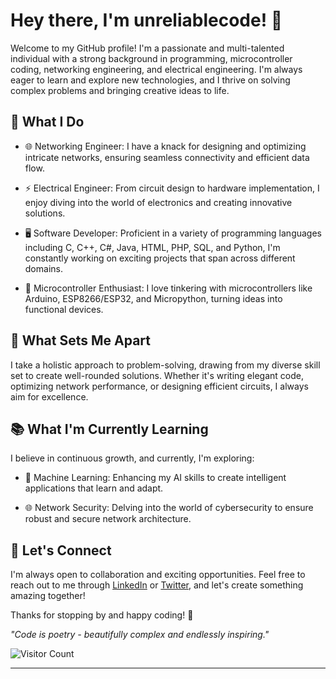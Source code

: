 # Hey there, I'm unreliablecode! 👋

Welcome to my GitHub profile! I'm a passionate and multi-talented individual with a strong background in programming, microcontroller coding, networking engineering, and electrical engineering. I'm always eager to learn and explore new technologies, and I thrive on solving complex problems and bringing creative ideas to life.

## 🚀 What I Do

- 🌐 Networking Engineer: I have a knack for designing and optimizing intricate networks, ensuring seamless connectivity and efficient data flow.

- ⚡ Electrical Engineer: From circuit design to hardware implementation, I enjoy diving into the world of electronics and creating innovative solutions.

- 🖥️ Software Developer: Proficient in a variety of programming languages including C, C++, C#, Java, HTML, PHP, SQL, and Python, I'm constantly working on exciting projects that span across different domains.

- 🤖 Microcontroller Enthusiast: I love tinkering with microcontrollers like Arduino, ESP8266/ESP32, and Micropython, turning ideas into functional devices.

## 🌟 What Sets Me Apart

I take a holistic approach to problem-solving, drawing from my diverse skill set to create well-rounded solutions. Whether it's writing elegant code, optimizing network performance, or designing efficient circuits, I always aim for excellence.

## 📚 What I'm Currently Learning

I believe in continuous growth, and currently, I'm exploring:

- 🌱 Machine Learning: Enhancing my AI skills to create intelligent applications that learn and adapt.

- 🌐 Network Security: Delving into the world of cybersecurity to ensure robust and secure network architecture.

## 🔗 Let's Connect

I'm always open to collaboration and exciting opportunities. Feel free to reach out to me through [LinkedIn](https://www.linkedin.com/in/zikrizahron) or [Twitter](https://twitter.com/unreliablecode), and let's create something amazing together!

Thanks for stopping by and happy coding! 🎉

*"Code is poetry - beautifully complex and endlessly inspiring."*

![Visitor Count](https://profile-counter.glitch.me/unreliablecode/count.svg)

---
